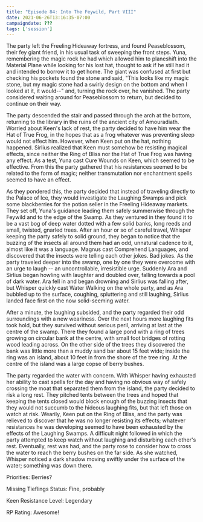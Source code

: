 ```yaml
---
title: "Episode 84: Into The Feywild, Part VIII"
date: 2021-06-26T13:16:35-07:00
campaigndate: ???
tags: ['session']
---
```


The party left the Freeling Hideaway fortress, and found Peaseblossom, their  fey giant friend, in his usual task of sweeping the front steps. Yuna, remembering the magic rock he had which allowed him to planeshift into the Material Plane while looking for his lost hat, thought to ask if he still had it and intended to borrow it to get home. The giant was confused at first but checking his pockets found the stone and said, "This looks like my magic stone, but my magic stone had a swirly design on the bottom and when I looked at it, it would--" and, turning the rock over, he vanished. The party considered waiting around for Peaseblossom to return, but decided to continue on their way.

The party descended the stair and passed through the arch at the bottom, returning to the library in the ruins of the ancient city of Amouradiath. Worried about Keen's lack of rest, the party decided to have him wear the Hat of True Frog, in the hopes that as a frog whatever was preventing sleep would not effect him. However, when Keen put on the hat, nothing happened. Sirlius realized that Keen must somehow be resisting magical effects, since neither the Ring of Bliss nor the Hat of True Frog was having any effect. As a test, Yuna cast Cure Wounds on Keen, which seemed to be effective. From this the party gathered that his resistances seemed to be related to the form of magic; neither transmutation nor enchantment spells seemed to have an effect. 

As they pondered this, the party decided that instead of traveling directly to the Palace of Ice, they would investigate the Laughing Swamps and pick some blackberries for the potion seller in the Freeling Hideaway markets. They set off, Yuna's guidance leading them safely summerwise through the Feywild and to the edge of the Swamp. As they ventured in they found it to be a vast bog of deep water dotted with a few solid banks, long reeds and small, twisted, gnarled trees. After an hour or so of careful travel, Whisper keeping the party safely to solid ground, they began to notice that the buzzing of the insects all around them had an odd, unnatural cadence to it, almost like it was a language. Magnus cast Comprehend Languages, and discovered that the insects were telling each other jokes. Bad jokes. As the party traveled deeper into the swamp, one by one they were overcome with an urge to laugh -- an uncontrollable, irresistible urge. Suddenly Ara and Sirlius began howling with laughter and doubled over, falling towards a pool of dark water. Ara fell in and began drowning and Sirlius was falling after, but Whisper quickly cast Water Walking on the whole party, and as Ara bubbled up to the surface, coughing, spluttering and still laughing, Sirlius landed face first on the now solid-seeming water.

After a minute, the laughing subsided, and the party regarded their odd surroundings with a new weariness. Over the next hours more laughing fits took hold, but they survived without serious peril, arriving at last at the centre of the swamp. There they found a large pond with a ring of trees growing on circular bank at the centre, with small foot bridges of rotting wood leading across. On the other side of the trees they discovered the bank was little more than a muddy sand bar about 15 feet wide; inside the ring was an island, about 10 feet in from the shore of the tree ring. At the centre of the island was a large copse of berry bushes.

The party regarded the water with concern. With Whisper having exhausted her ability to cast spells for the day and having no obvious way of safely crossing the moat that separated them from the island, the party decided to risk a long rest. They pitched tents between the trees and hoped that keeping the tents closed would block enough of the buzzing insects that they would not succumb to the hideous laughing fits, but that left those on watch at risk. Wearily, Keen put on the Ring of Bliss, and the party was relieved to discover that he was no longer resisting its effects; whatever resistances he was developing seemed to have been exhausted by the effects of the Laughing Swamps. A difficult night followed in which the party attempted to keep watch without laughing and disturbing each other's rest. Eventually, rest was had, and the party rose to consider how to cross the water to reach the berry bushes on the far side. As she watched, Whisper noticed a dark shadow moving swiftly under the surface of the water; something was down there.


Priorities: Berries?

Missing Tieflings Status: Fine, probably

Keen Resistance Level: Legendary

RP Rating: Awesome!
